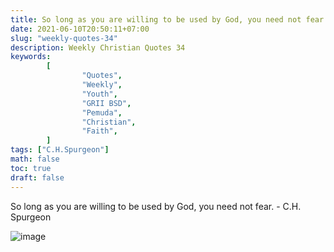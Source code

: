 ```yaml
---
title: So long as you are willing to be used by God, you need not fear.
date: 2021-06-10T20:50:11+07:00
slug: "weekly-quotes-34"
description: Weekly Christian Quotes 34
keywords: 
        [
                "Quotes",
                "Weekly",
                "Youth",
                "GRII BSD",
                "Pemuda",
                "Christian",
                "Faith",
        ]
tags: ["C.H.Spurgeon"]
math: false
toc: true
draft: false
---
```


So long as you are willing to be used by God, you need not fear. - C.H. Spurgeon

![image](/images/quotes/20210610.jpeg)
